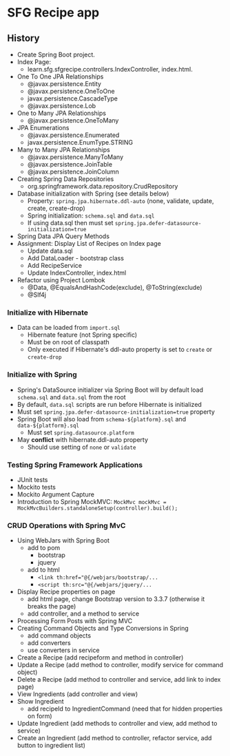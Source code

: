 # SFG Recipe app

## History
* Create Spring Boot project.
* Index Page:
    * learn.sfg.sfgrecipe.controllers.IndexController, index.html.
* One To One JPA Relationships
    * @javax.persistence.Entity
    * @javax.persistence.OneToOne
    * javax.persistence.CascadeType
    * @javax.persistence.Lob
* One to Many JPA Relationships
    * @javax.persistence.OneToMany
* JPA Enumerations
    * @javax.persistence.Enumerated
    * javax.persistence.EnumType.STRING
* Many to Many JPA Relationships
    * @javax.persistence.ManyToMany
    * @javax.persistence.JoinTable
    * @javax.persistence.JoinColumn
* Creating Spring Data Repositories
    * org.springframework.data.repository.CrudRepository
* Database initialization with Spring (see details below)
    * Property: `spring.jpa.hibernate.ddl-auto` (none, validate, update, create, create-drop)
    * Spring initialization: `schema.sql` and `data.sql`
    * If using data.sql then must set `spring.jpa.defer-datasource-initialization=true`
* Spring Data JPA Query Methods
* Assignment: Display List of Recipes on Index page 
    * Update data.sql
    * Add DataLoader - bootstrap class
    * Add RecipeService
    * Update IndexController, index.html
* Refactor using Project Lombok
    * @Data, @EqualsAndHashCode(exclude), @ToString(exclude)
    * @Slf4j

### Initialize with Hibernate
* Data can be loaded from `import.sql`
    * Hibernate feature (not Spring specific)
    * Must be on root of classpath
    * Only executed if Hibernate's ddl-auto property is set to `create` or `create-drop`
    
### Initialize with Spring
* Spring's DataSource initializer via Spring Boot will by default load `schema.sql` and `data.sql` from the root
* By default, `data.sql` scripts are run before Hibernate is initialized
* Must set `spring.jpa.defer-datasource-initialization=true` property
* Spring Boot will also load from `schema-${platform}.sql` and `data-${platform}.sql`
    * Must set `spring.datasource.platform`
* May __conflict__ with hibernate.ddl-auto property
    * Should use setting of `none` or `validate`

### Testing Spring Framework Applications
* JUnit tests
* Mockito tests
* Mockito Argument Capture
* Introduction to Spring MockMVC: `MockMvc mockMvc = MockMvcBuilders.standaloneSetup(controller).build();`

### CRUD Operations with Spring MvC
* Using WebJars with Spring Boot
    * add to pom
        * bootstrap
        * jquery
    * add to html
        * `<link th:href="@{/webjars/bootstrap/...`
        * `<script th:src="@{/webjars/jquery/...`
* Display Recipe properties on page
    * add html page, change Bootstrap version to 3.3.7 (otherwise it breaks the page)
    * add controller, and a method to service
* Processing Form Posts with Spring MVC
* Creating Command Objects and Type Conversions in Spring
    * add command objects
    * add converters
    * use converters in service
* Create a Recipe (add recipeform and method in controller)
* Update a Recipe (add method to controller, modify service for command object)
* Delete a Recipe (add method to controller and service, add link to index page)
* View Ingredients (add controller and view)
* Show Ingredient
    * add recipeId to IngredientCommand (need that for hidden properties on form)
* Update Ingredient (add methods to controller and view, add method to service)
* Create an Ingredient (add method to controller, refactor service, add button to ingredient list)

